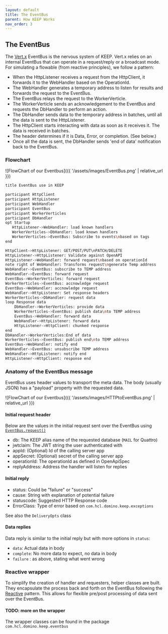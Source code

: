 ```yaml
---
layout: default
title: The EventBus
parent: How KEEP Works
nav_order: 3
---
```


## The EventBus

The [Vert.x](https://vertx.io) EventBus is the nervous system of KEEP. Vert.x relies on an internal EventBus that can operate in a request/reply or a broadcast mode. For simulating a flowable (from reactive principles), we follow a pattern:

- When the HttpListener receives a request from the HttpClient, it forwards it to the WebHandler based on the OperationId.
- The WebHandler generates a temporary address to listen for results and forwards the request to the EventBus.
- The EventBus relays the request to the WorkerVerticle.
- The WorkerVerticle sends an acknowledgement to the EventBus and requests the DbHandler to perform an action.
- The DbHandler sends data to the temporary address in batches, until all the data is sent to the HttpListener.
- The HttpClient starts interacting with data as soon as it receives it. The data is received in batches.
- The header determines if it is Data, Error, or completion. (See below.)
- Once all the data is sent, the DbHandler sends 'end of data' notification back to the EventBus.

### Flowchart

![FlowChart of our Eventbus]({{ '/assets/images/EventBus.png' | relative_url }})

```bash
title EventBus use in KEEP

participant HttpClient
participant HttpListener
participant WebHandler
participant EventBus
participant WorkerVerticles
participant DbHandler
opt Startup
   HttpListener->WebHandler: load known handlers
   WorkerVerticles->DbHandler: load known handlers
   WorkerVerticles->EventBus: Subscribe to events\nbased on tags
end

HttpClient->HttpListener: GET/POST/PUT\nPATCH/DELETE
HttpListener->HttpListener: Validate against OpenAPI
HttpListener->WebHandler: forward request\nbased on operationId
note right of WebHandler: Transforms request\ngenerate Temp address
WebHandler->EventBus: subscribe to TEMP address
WebHandler->EventBus: forward request
EventBus->WorkerVerticles: forward request
WorkerVerticles->EventBus: accnowledge request
EventBus->WebHandler: accnowledge request
WebHandler->HttpListener: Set response headers
WorkerVerticles->DbHandler: request data
loop Response data
    DbHandler->WorkerVerticles: provide data
    WorkerVerticles->EventBus: publish data\nto TEMP address
    EventBus->WebHandler: forward data
    WebHandler->HttpListener: forward data
    HttpListener->HttpClient: chunked response
end
DbHandler->WorkerVerticles:End of data
WorkerVerticles->EventBus: publish end\nto TEMP address
EventBus->WebHandler: notify end
WebHandler->EventBus: unsubscribe TEMP address
WebHandler->HttpListener: notify end
HttpListener->HttpClient: response end
```

### Anatomy of the EventBus message

EventBus uses header values to transport the meta data.
The body (usually JSON) has a "payload" property with the requested data.

![FlowChart of our Eventbus]({{ '/assets/images/HTTPtoEventBus.png' | relative_url }})

#### Initial request header

Below are the values in the initial request sent over the EventBus
using [`EventBus.request()`](https://vertx.io/docs/apidocs/io/vertx/core/eventbus/EventBus.html#request-java.lang.String-java.lang.Object-io.vertx.core.eventbus.DeliveryOptions-io.vertx.core.Handler-)

- db: The KEEP alias name of the requested database (`MAIL` for Quattro)
- jwtclaim: The JWT string the user authenticated with
- appId: (Optional) Id of the calling server app
- appSecret: (Optional) secret of the calling server app
- operationId: The operationId as defined in OpenApiSpec
- replyAddress: Address the handler will listen for replies

#### Initial reply

- status: Could be "failure" or "success"
- cause: String with explanation of potential failure
- statuscode: Suggested HTTP Response code
- ErrorClass: Type of error based on `com.hcl.domino.keep.exceptions`

See also the `DeliveryOpts` class

#### Data replies

Data reply is similar to the initial reply but with more options in `status`:

- `data`: Actual data in body
- `complete`: No more data to expect, no data in body
- `failure` : as above, stating what went wrong

### Reactive wrapper

To simplify the creation of handler and requesters, helper classes are built.
They encapsulate the process back and forth on the EventBus following the [Reactive](http://reactivex.io/) pattern. This allows for flexible pre/post processing of data sent over the EventBus.

#### TODO: more on the wrapper

The wrapper classes can be found in the package `com.hcl.domino.keep.eventbus`
